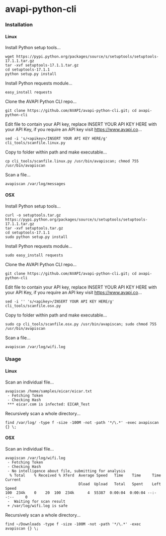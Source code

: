 # avapi-python-cli

### Installation
#### Linux

Install Python setup tools...

```
wget https://pypi.python.org/packages/source/s/setuptools/setuptools-17.1.1.tar.gz
tar -xvf setuptools-17.1.1.tar.gz
cd setuptools-17.1.1
python setup.py install
```

Install Python requests module...

```easy_install requests```

Clone the AVAPI Python CLI repo...

```git clone https://github.com/AVAPI/avapi-python-cli.git; cd avapi-python-cli```

Edit file to contain your API key, replace INSERT YOUR API KEY HERE with your API Key, if you require an API key visit https://www.avapi.co...

```sed -i 's/<apikey>/INSERT YOUR API KEY HERE/g' cli_tools/scanfile.linux.py```

Copy to folder within path and make executable...

```cp cli_tools/scanfile.linux.py /usr/bin/avapiscan; chmod 755 /usr/bin/avapiscan```

Scan a file...

```avapiscan /var/log/messages```

#### OSX

Install Python setup tools...

```
curl -o setuptools.tar.gz https://pypi.python.org/packages/source/s/setuptools/setuptools-17.1.1.tar.gz
tar -xvf setuptools.tar.gz
cd setuptools-17.1.1
sudo python setup.py install
```

Install Python requests module...

```sudo easy_install requests```

Clone the AVAPI Python CLI repo...

```git clone https://github.com/AVAPI/avapi-python-cli.git; cd avapi-python-cli```

Edit file to contain your API key, replace INSERT YOUR API KEY HERE with your API Key, if you require an API key visit https://www.avapi.co...

```sed -i '' 's/<apikey>/INSERT YOUR API KEY HERE/g' cli_tools/scanfile.osx.py```

Copy to folder within path and make executable...

```sudo cp cli_tools/scanfile.osx.py /usr/bin/avapiscan; sudo chmod 755 /usr/bin/avapiscan```

Scan a file...

```avapiscan /var/log/wifi.log```

### Usage
#### Linux

Scan an individual file...

```
avapiscan /home/samples/eicar/eicar.txt
 - Fetching Token
 - Checking Hash
 *** eicar.com is infected: EICAR_Test
```

Recursively scan a whole directory...

```
find /var/log/ -type f -size -100M -not -path '*/\.*' -exec avapiscan {} \;
```

#### OSX

Scan an individual file...

```
avapiscan /var/log/wifi.log
 - Fetching Token
 - Checking Hash
 - No intelligence about file, submitting for analysis
  % Total    % Received % Xferd  Average Speed   Time    Time     Time  Current
                                 Dload  Upload   Total   Spent    Left  Speed
100  234k    0    20  100  234k      4  55387  0:00:04  0:00:04 --:--:--     0
 -  Waiting for scan result
 + /var/log/wifi.log is safe
 ```

Recursively scan a whole directory...

```
find ~/Downloads -type f -size -100M -not -path '*/\.*' -exec avapiscan {} \;
```
